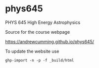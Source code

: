 # phys645
PHYS 645 High Energy Astrophysics

Source for the course webpage 

<https://andrewcumming.github.io/phys645/>

To update the website use

`ghp-import -n -p -f _build/html`
